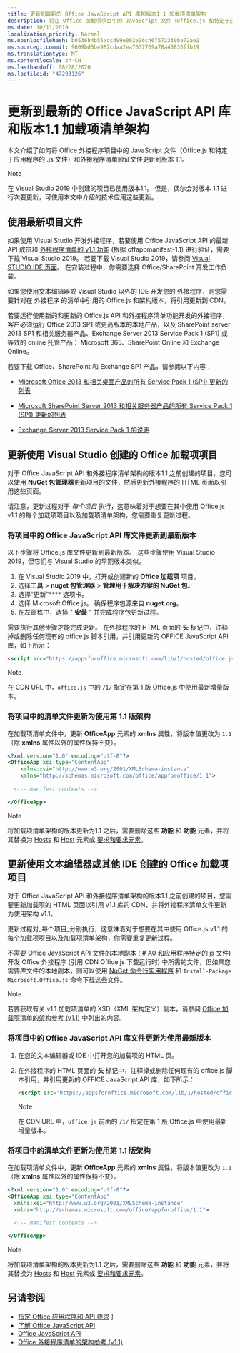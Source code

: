 ```yaml
---
title: 更新到最新的 Office JavaScript API 库和版本1.1 加载项清单架构
description: 将在 Office 加载项项目中的 JavaScript 文件（Office.js 和特定于应用程序的 .js 文件）和加载项清单验证文件更新到版本 1.1。
ms.date: 10/11/2019
localization_priority: Normal
ms.openlocfilehash: b0536b4b55accd99e002e26c467572330ba72ae2
ms.sourcegitcommit: 9609bd5b4982cdaa2ea7637709a78a45835ffb19
ms.translationtype: MT
ms.contentlocale: zh-CN
ms.lasthandoff: 08/28/2020
ms.locfileid: "47293126"
---
```

# <a name="update-to-the-latest-office-javascript-api-library-and-version-11-add-in-manifest-schema"></a>更新到最新的 Office JavaScript API 库和版本1.1 加载项清单架构

本文介绍了如何将 Office 外接程序项目中的 JavaScript 文件（Office.js 和特定于应用程序的 .js 文件）和外接程序清单验证文件更新到版本 1.1。

> [!NOTE]
> 在 Visual Studio 2019 中创建的项目已使用版本1.1。 但是，偶尔会对版本 1.1 进行次要更新，可使用本文中介绍的技术应用这些更新。

## <a name="use-the-most-up-to-date-project-files"></a>使用最新项目文件

如果使用 Visual Studio 开发外接程序，若要使用 Office JavaScript API 的最新 API 成员和 [外接程序清单的 v1.1 功能](../develop/add-in-manifests.md) (根据 offappmanifest-1.1) 进行验证，需要下载 Visual Studio 2019。 若要下载 Visual Studio 2019，请参阅 [Visual STUDIO IDE 页面](https://visualstudio.microsoft.com/vs/)。 在安装过程中，你需要选择 Office/SharePoint 开发工作负载。

如果您使用文本编辑器或 Visual Studio 以外的 IDE 开发您的 外接程序，则您需要针对在 外接程序 的清单中引用的 Office.js 和架构版本，将引用更新到 CDN。

若要运行使用新的和更新的 Office.js API 和外接程序清单功能开发的外接程序，客户必须运行 Office 2013 SP1 或更高版本的本地产品，以及 SharePoint server 2013 SP1 和相关服务器产品、Exchange Server 2013 Service Pack 1 (SP1) 或等效的 online 托管产品： Microsoft 365、SharePoint Online 和 Exchange Online。

若要下载 Office、SharePoint 和 Exchange SP1 产品，请参阅以下内容：

- [Microsoft Office 2013 和相关桌面产品的所有 Service Pack 1 (SP1) 更新的列表](https://support.microsoft.com/kb/2850036)

- [Microsoft SharePoint Server 2013 和相关服务器产品的所有 Service Pack 1 (SP1) 更新的列表](https://support.microsoft.com/kb/2850035)

- [Exchange Server 2013 Service Pack 1 的说明](https://support.microsoft.com/kb/2926248)


## <a name="updating-an-office-add-in-project-created-with-visual-studio"></a>更新使用 Visual Studio 创建的 Office 加载项项目

对于 Office JavaScript API 和外接程序清单架构的版本1.1 之前创建的项目，您可以使用 **NuGet 包管理器**更新项目的文件，然后更新外接程序的 HTML 页面以引用这些页面。 

请注意，更新过程对于 _每个项目_ 执行，这意味着对于想要在其中使用 Office.js v1.1 的每个加载项项目以及加载项清单架构，您需要重复更新过程。

### <a name="update-the-office-javascript-api-library-files-in-your-project-to-the-newest-release"></a>将项目中的 Office JavaScript API 库文件更新到最新版本
以下步骤将 Office.js 库文件更新到最新版本。 这些步骤使用 Visual Studio 2019，但它们与 Visual Studio 的早期版本类似。

1. 在 Visual Studio 2019 中，打开或创建新的 **Office 加载项** 项目。
2. 选择**工具**  >  **nuget 包管理器**  >  **管理用于解决方案的 NuGet 包**。
3. 选择“更新”**** 选项卡。
4. 选择 Microsoft.Office.js。 确保程序包源来自 **nuget.org**。
5. 在左窗格中，选择 " **安装** " 并完成程序包更新过程。

需要执行其他步骤才能完成更新。 在外接程序的 HTML 页面的 **头** 标记中，注释掉或删除任何现有的 office.js 脚本引用，并引用更新的 OFFICE JavaScript API 库，如下所示：

  ```html
  <script src="https://appsforoffice.microsoft.com/lib/1/hosted/office.js" type="text/javascript"></script>
  ```

   > [!NOTE] 
   > 在 CDN URL 中，`office.js` 中的 `/1/` 指定在第 1 版 Office.js 中使用最新增量版本。


### <a name="update-the-manifest-file-in-your-project-to-use-schema-version-11"></a>将项目中的清单文件更新为使用第 1.1 版架构

在加载项清单文件中，更新 **OfficeApp** 元素的 **xmlns** 属性，将版本值更改为 `1.1`（除 **xmlns** 属性以外的属性保持不变）。

```xml
<?xml version="1.0" encoding="utf-8"?>
<OfficeApp xsi:type="ContentApp"
    xmlns:xsi="http://www.w3.org/2001/XMLSchema-instance"
    xmlns="http://schemas.microsoft.com/office/appforoffice/1.1">
  
  <!-- manifest contents -->

</OfficeApp>
```

> [!NOTE]
> 将加载项清单架构的版本更新为1.1 之后，需要删除这些 **功能** 和 **功能** 元素，并将其替换为 [Hosts](../reference/manifest/hosts.md) 和 [Host](../reference/manifest/host.md) 元素或 [要求和要求元素](specify-office-hosts-and-api-requirements.md)。

## <a name="updating-an-office-add-in-project-created-with-a-text-editor-or-other-ide"></a>更新使用文本编辑器或其他 IDE 创建的 Office 加载项项目

对于 Office JavaScript API 和外接程序清单架构的版本1.1 之前创建的项目，您需要更新加载项的 HTML 页面以引用 v1.1 库的 CDN，并将外接程序清单文件更新为使用架构 v1.1。 

更新过程对_每个项目_分别执行，这意味着对于想要在其中使用 Office.js v1.1 的每个加载项项目以及加载项清单架构，你需要重复更新过程。

不需要 Office JavaScript API 文件的本地副本 ( # A0 和应用程序特定的 js 文件) 开发 Office 外接程序 (引用 CDN Office.js 下载运行时) 中所需的文件，但如果您需要库文件的本地副本，则可以使用 [NuGet 命令行实用程序](https://docs.nuget.org/consume/installing-nuget) 和 `Install-Package Microsoft.Office.js` 命令下载这些文件。

> [!NOTE]
> 若要获取有关 v1.1 加载项清单的 XSD（XML 架构定义）副本，请参阅 [Office 加载项清单的架构参考 (v1.1)](../develop/add-in-manifests.md) 中列出的内容。


### <a name="update-the-office-javascript-api-library-files-in-your-project-to-use-the-newest-release"></a>将项目中的 Office JavaScript API 库文件更新为使用最新版本

1. 在您的文本编辑器或 IDE 中打开您的加载项的 HTML 页。

2. 在外接程序的 HTML 页面的 **头** 标记中，注释掉或删除任何现有的 office.js 脚本引用，并引用更新的 OFFICE JavaScript API 库，如下所示：

    ```html
    <script src="https://appsforoffice.microsoft.com/lib/1/hosted/office.js" type="text/javascript"></script>
    ```

   > [!NOTE]
   > 在 CDN URL 中，`office.js` 前面的 `/1/` 指定在第 1 版 Office.js 中使用最新增量版本。

### <a name="update-the-manifest-file-in-your-project-to-use-schema-version-11"></a>将项目中的清单文件更新为使用第 1.1 版架构

在加载项清单文件中，更新 **OfficeApp** 元素的 **xmlns** 属性，将版本值更改为 `1.1`（除 **xmlns** 属性以外的属性保持不变）。

```xml
<?xml version="1.0" encoding="utf-8"?>
<OfficeApp xsi:type="ContentApp"
  xmlns:xsi="http://www.w3.org/2001/XMLSchema-instance"
  xmlns="http://schemas.microsoft.com/office/appforoffice/1.1">
  
  <!-- manifest contents -->

</OfficeApp>
```

> [!NOTE]
> 将加载项清单架构的版本更新为1.1 之后，需要删除这些 **功能** 和 **功能** 元素，并将其替换为 [Hosts](../reference/manifest/hosts.md) 和 [Host](../reference/manifest/host.md) 元素或 [要求和要求元素](specify-office-hosts-and-api-requirements.md)。

## <a name="see-also"></a>另请参阅

- [指定 Office 应用程序和 API 要求](specify-office-hosts-and-api-requirements.md) ]
- [了解 Office JavaScript API](understanding-the-javascript-api-for-office.md)
- [Office JavaScript API](../reference/javascript-api-for-office.md)
- [Office 外接程序清单的架构参考 (v1.1)](../develop/add-in-manifests.md)
